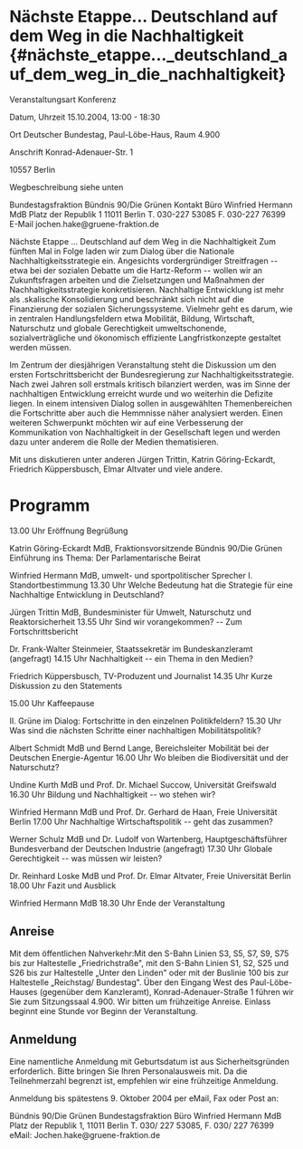 # Nächste Etappe\... Deutschland auf dem Weg in die Nachhaltigkeit {#nächste_etappe..._deutschland_auf_dem_weg_in_die_nachhaltigkeit}

Veranstaltungsart Konferenz

Datum, Uhrzeit 15.10.2004, 13:00 - 18:30

Ort Deutscher Bundestag, Paul-Löbe-Haus, Raum 4.900

Anschrift Konrad-Adenauer-Str. 1

10557 Berlin

Wegbeschreibung siehe unten

Bundestagsfraktion Bündnis 90/Die Grünen Kontakt Büro Winfried Hermann
MdB Platz der Republik 1 11011 Berlin T. 030-227 53085 F. 030-227 76399
E-Mail jochen.hake\@gruene-fraktion.de

Nächste Etappe \... Deutschland auf dem Weg in die Nachhaltigkeit Zum
fünften Mal in Folge laden wir zum Dialog über die Nationale
Nachhaltigkeitsstrategie ein. Angesichts vordergründiger Streitfragen --
etwa bei der sozialen Debatte um die Hartz-Reform -- wollen wir an
Zukunftsfragen arbeiten und die Zielsetzungen und Maßnahmen der
Nachhaltigkeitsstrategie konkretisieren. Nachhaltige Entwicklung ist
mehr als .skalische Konsolidierung und beschränkt sich nicht auf die
Finanzierung der sozialen Sicherungssysteme. Vielmehr geht es darum, wie
in zentralen Handlungsfeldern etwa Mobilität, Bildung, Wirtschaft,
Naturschutz und globale Gerechtigkeit umweltschonende,
sozialverträgliche und ökonomisch effiziente Langfristkonzepte gestaltet
werden müssen.

Im Zentrum der diesjährigen Veranstaltung steht die Diskussion um den
ersten Fortschrittsbericht der Bundesregierung zur
Nachhaltigkeitsstrategie. Nach zwei Jahren soll erstmals kritisch
bilanziert werden, was im Sinne der nachhaltigen Entwicklung erreicht
wurde und wo weiterhin die Defizite liegen. In einem intensiven Dialog
sollen in ausgewählten Themenbereichen die Fortschritte aber auch die
Hemmnisse näher analysiert werden. Einen weiteren Schwerpunkt möchten
wir auf eine Verbesserung der Kommunikation von Nachhaltigkeit in der
Gesellschaft legen und werden dazu unter anderem die Rolle der Medien
thematisieren.

Mit uns diskutieren unter anderen Jürgen Trittin, Katrin Göring-Eckardt,
Friedrich Küppersbusch, Elmar Altvater und viele andere.

# Programm

13.00 Uhr Eröffnung Begrüßung

Katrin Göring-Eckardt MdB, Fraktionsvorsitzende Bündnis 90/Die Grünen
Einführung ins Thema: Der Parlamentarische Beirat

Winfried Hermann MdB, umwelt- und sportpolitischer Sprecher I.
Standortbestimmung 13.30 Uhr Welche Bedeutung hat die Strategie für eine
Nachhaltige Entwicklung in Deutschland?

Jürgen Trittin MdB, Bundesminister für Umwelt, Naturschutz und
Reaktorsicherheit 13.55 Uhr Sind wir vorangekommen? -- Zum
Fortschrittsbericht

Dr. Frank-Walter Steinmeier, Staatssekretär im Bundeskanzleramt
(angefragt) 14.15 Uhr Nachhaltigkeit -- ein Thema in den Medien?

Friedrich Küppersbusch, TV-Produzent und Journalist 14.35 Uhr Kurze
Diskussion zu den Statements

15.00 Uhr Kaffeepause

II\. Grüne im Dialog: Fortschritte in den einzelnen Politikfeldern?
15.30 Uhr Was sind die nächsten Schritte einer nachhaltigen
Mobilitätspolitik?

Albert Schmidt MdB und Bernd Lange, Bereichsleiter Mobilität bei der
Deutschen Energie-Agentur 16.00 Uhr Wo bleiben die Biodiversität und der
Naturschutz?

Undine Kurth MdB und Prof. Dr. Michael Succow, Universität Greifswald
16.30 Uhr Bildung und Nachhaltigkeit -- wo stehen wir?

Winfried Hermann MdB und Prof. Dr. Gerhard de Haan, Freie Universität
Berlin 17.00 Uhr Nachhaltige Wirtschaftspolitik -- geht das zusammen?

Werner Schulz MdB und Dr. Ludolf von Wartenberg, Hauptgeschäftsführer
Bundesverband der Deutschen Industrie (angefragt) 17.30 Uhr Globale
Gerechtigkeit -- was müssen wir leisten?

Dr. Reinhard Loske MdB und Prof. Dr. Elmar Altvater, Freie Universität
Berlin 18.00 Uhr Fazit und Ausblick

Winfried Hermann MdB 18.30 Uhr Ende der Veranstaltung

## Anreise

Mit dem öffentlichen Nahverkehr:Mit den S-Bahn Linien S3, S5, S7, S9,
S75 bis zur Haltestelle „Friedrichstraße", mit den S-Bahn Linien S1, S2,
S25 und S26 bis zur Haltestelle „Unter den Linden" oder mit der Buslinie
100 bis zur Haltestelle „Reichstag/ Bundestag". Über den Eingang West
des Paul-Löbe-Hauses (gegenüber dem Kanzleramt), Konrad-Adenauer-Straße
1 führen wir Sie zum Sitzungssaal 4.900. Wir bitten um frühzeitige
Anreise. Einlass beginnt eine Stunde vor Beginn der Veranstaltung.

## Anmeldung

Eine namentliche Anmeldung mit Geburtsdatum ist aus Sicherheitsgründen
erforderlich. Bitte bringen Sie Ihren Personalausweis mit. Da die
Teilnehmerzahl begrenzt ist, empfehlen wir eine frühzeitige Anmeldung.

Anmeldung bis spätestens 9. Oktober 2004 per eMail, Fax oder Post an:

Bündnis 90/Die Grünen Bundestagsfraktion Büro Winfried Hermann MdB Platz
der Republik 1, 11011 Berlin T. 030/ 227 53085, F. 030/ 227 76399 eMail:
Jochen.hake\@gruene-fraktion.de
